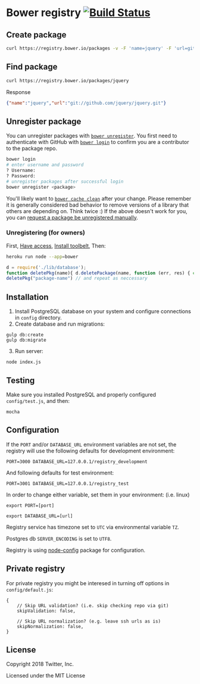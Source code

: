 # Bower registry [![Build Status](https://travis-ci.org/bower/registry.svg?branch=master)](https://travis-ci.org/bower/registry)

## Create package

```bash
curl https://registry.bower.io/packages -v -F 'name=jquery' -F 'url=git://github.com/jquery/jquery.git'
```

## Find package

```bash
curl https://registry.bower.io/packages/jquery
```

Response

```json
{"name":"jquery","url":"git://github.com/jquery/jquery.git"}
```

## Unregister package

You can unregister packages with [`bower unregister`](http://bower.io/docs/api/#unregister). You first need to authenticate with GitHub with [`bower login`](http://bower.io/docs/api/#login) to confirm you are a contributor to the package repo.

``` bash
bower login
# enter username and password
? Username:
? Password:
# unregister packages after successful login
bower unregister <package>
```

You'll likely want to [`bower cache clean`](http://bower.io/docs/api#cache-clean) after your change. Please remember it is generally considered bad behavior to remove versions of a library that others are depending on. Think twice :) If the above doesn't work for you, you can [request a package be unregistered manually](https://github.com/bower/registry/issues/).

### Unregistering (for owners)

First, [Have access](https://dashboard.heroku.com/apps/bower/access), [Install toolbelt](https://toolbelt.heroku.com/), Then:

```sh
heroku run node --app=bower
```

```js
d = require('./lib/database');
function deletePkg(name){ d.deletePackage(name, function (err, res) { console.log('error: ', err); console.log("result: ", res); }); }
deletePkg("package-name") // and repeat as neccessary
```

## Installation

1. Install PostgreSQL database on your system and configure connections in `config` directory.
2. Create database and run migrations:

```
gulp db:create
gulp db:migrate
```

3. Run server:

```
node index.js
```

## Testing

Make sure you installed PostgreSQL and properly configured `config/test.js`, and then:

```
mocha
```

## Configuration

If the `PORT` and/or `DATABASE_URL` environment variables are not set, the registry will use the following defaults for development environment:

```
PORT=3000 DATABASE_URL=127.0.0.1/registry_development
```

And following defaults for test environment:

```
PORT=3001 DATABASE_URL=127.0.0.1/registry_test
```

In order to change either variable, set them in your environment: (i.e. linux)

```export PORT=[port]```

```export DATABASE_URL=[url]```

Registry service has timezone set to `UTC` via environmental variable `TZ`.

Postgres db `SERVER_ENCODING` is set to `UTF8`.

Registry is using [node-config](https://github.com/lorenwest/node-config/wiki/Configuration-Files) package for configuration.

## Private registry

For private registry you might be interesed in turning off options in `config/default.js`:


```
{
    // Skip URL validation? (i.e. skip checking repo via git)
    skipValidation: false,

    // Skip URL normalization? (e.g. leave ssh urls as is)
    skipNormalization: false,
}
```


## License

Copyright 2018 Twitter, Inc.

Licensed under the MIT License
